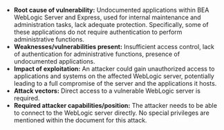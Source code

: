 - **Root cause of vulnerability:** Undocumented applications within BEA WebLogic Server and Express, used for internal maintenance and administration tasks, lack adequate protection. Specifically, some of these applications do not require authentication to perform administrative functions.
- **Weaknesses/vulnerabilities present:** Insufficient access control, lack of authentication for administrative functions, presence of undocumented applications.
- **Impact of exploitation:** An attacker could gain unauthorized access to applications and systems on the affected WebLogic server, potentially leading to a full compromise of the server and the applications it hosts.
- **Attack vectors:** Direct access to a vulnerable WebLogic server is required.
- **Required attacker capabilities/position:** The attacker needs to be able to connect to the WebLogic server directly. No special privileges are mentioned within the document for this attack.